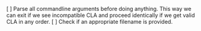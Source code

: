[ ] Parse all commandline arguments before doing anything. This way we can exit if we see incompatible CLA and proceed identically if we get valid CLA in any order.
[ ] Check if an appropriate filename is provided.
